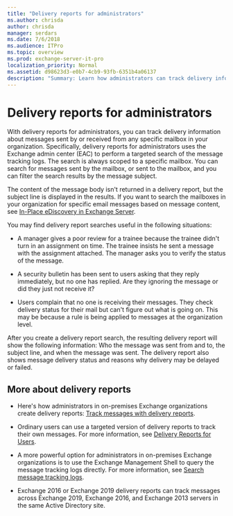 ```yaml
---
title: "Delivery reports for administrators"
ms.author: chrisda
author: chrisda
manager: serdars
ms.date: 7/6/2018
ms.audience: ITPro
ms.topic: overview
ms.prod: exchange-server-it-pro
localization_priority: Normal
ms.assetid: d98623d3-e0b7-4cb9-93fb-6351b4a06137
description: "Summary: Learn how administrators can track delivery information about messages sent or received from any mailbox in the organization."
---
```


# Delivery reports for administrators

With delivery reports for administrators, you can track delivery information about messages sent by or received from any specific mailbox in your organization. Specifically, delivery reports for administrators uses the Exchange admin center (EAC) to perform a targeted search of the message tracking logs. The search is always scoped to a specific mailbox. You can search for messages sent by the mailbox, or sent to the mailbox, and you can filter the search results by the message subject.
  
The content of the message body isn't returned in a delivery report, but the subject line is displayed in the results. If you want to search the mailboxes in your organization for specific email messages based on message content, see [In-Place eDiscovery in Exchange Server](../../policy-and-compliance/ediscovery/ediscovery.md).
  
You may find delivery report searches useful in the following situations:
  
- A manager gives a poor review for a trainee because the trainee didn't turn in an assignment on time. The trainee insists he sent a message with the assignment attached. The manager asks you to verify the status of the message.
    
- A security bulletin has been sent to users asking that they reply immediately, but no one has replied. Are they ignoring the message or did they just not receive it?
    
- Users complain that no one is receiving their messages. They check delivery status for their mail but can't figure out what is going on. This may be because a rule is being applied to messages at the organization level.
    
After you create a delivery report search, the resulting delivery report will show the following information: Who the message was sent from and to, the subject line, and when the message was sent. The delivery report also shows message delivery status and reasons why delivery may be delayed or failed.
  
## More about delivery reports

- Here's how administrators in on-premises Exchange organizations create delivery reports: [Track messages with delivery reports](track-messages-with-delivery-reports.md).
    
- Ordinary users can use a targeted version of delivery reports to track their own messages. For more information, see [Delivery Reports for Users](https://go.microsoft.com/fwlink/p/?LinkId=279920).
    
- A more powerful option for administrators in on-premises Exchange organizations is to use the Exchange Management Shell to query the message tracking logs directly. For more information, see [Search message tracking logs](search-message-tracking-logs.md).
    
- Exchange 2016 or Exchange 2019 delivery reports can track messages across Exchange 2019, Exchange 2016, and Exchange 2013 servers in the same Active Directory site.
    

